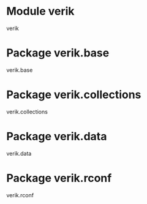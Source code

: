# Module verik

verik

# Package verik.base

verik.base

# Package verik.collections

verik.collections

# Package verik.data

verik.data

# Package verik.rconf

verik.rconf
